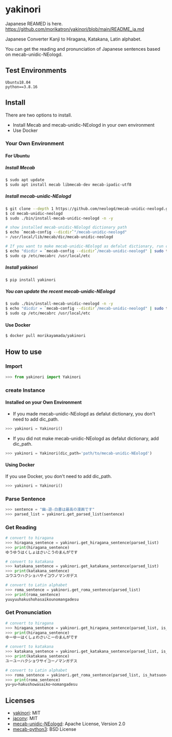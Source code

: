# yakinori
Japanese REAMED is here.  
https://github.com/morikatron/yakinori/blob/main/README_ja.md

Japanese Converter Kanji to Hiragana, Katakana, Latin alphabet.  

You can get the reading and pronunciation of Japanese sentences based on mecab-unidic-NEologd.  

## Test Environments
```
Ubuntu18.04
python==3.8.16
```

## Install
There are two options to install.
- Install Mecab and mecab-unidic-NEologd in your own environment  
- Use Docker


### Your Own Environment
#### For Ubuntu
##### Install Mecab
```bash
$ sudo apt update
$ sudo apt install mecab libmecab-dev mecab-ipadic-utf8
```

##### Install mecab-unidic-NEologd
```bash
$ git clone --depth 1 https://github.com/neologd/mecab-unidic-neologd.git
$ cd mecab-unidic-neologd
$ sudo ./bin/install-mecab-unidic-neologd -n -y

# show installed mecab-unidic-NEologd dictionary path
$ echo `mecab-config --dicdir`"/mecab-unidic-neologd"
> /usr/local/lib/mecab/dic/mecab-unidic-neologd

# If you want to make mecab-unidic-NEologd as defalut dictionary, run commands below.
$ echo "dicdir = `mecab-config --dicdir`/mecab-unidic-neologd" | sudo tee /etc/mecabrc
$ sudo cp /etc/mecabrc /usr/local/etc

```

##### Install yakinori
```bash
$ pip install yakinori
```

##### You can update the recent mecab-unidic-NEologd
```bash
$ sudo ./bin/install-mecab-unidic-neologd -n -y
$ echo "dicdir = `mecab-config --dicdir`/mecab-unidic-neologd" | sudo tee /etc/mecabrc
$ sudo cp /etc/mecabrc /usr/local/etc
```

#### Use Docker
```bash
$ docker pull morikayamada/yakinori
```

## How to use
### Import
```python
>>> from yakinori import Yakinori
```

### create Instance
#### Installed on your Own Environment
- If you made mecab-unidic-NEologd as defalut dictionary, you don't need to add dic_path.  
```python
>>> yakinori = Yakinori()
```
- If you did not make mecab-unidic-NEologd as defalut dictionary, add dic_path.  
```python
>>> yakinori = Yakinori(dic_path='path/to/mecab-unidic-NEologd') 
```
#### Using Docker
If you use Docker, you don't need to add dic_path.  
```python
>>> yakinori = Yakinori()
```

### Parse Sentence
```python
>>> sentence = "幽☆遊☆白書は最高の漫画です"
>>> parsed_list = yakinori.get_parsed_list(sentence)
```

### Get Reading
```python
# convert to hiragana
>>> hiragana_sentence = yakinori.get_hiragana_sentence(parsed_list)
>>> print(hiragana_sentence)
ゆうゆうはくしょはさいこうのまんがです

# convert to katakana
>>> katakana_sentence = yakinori.get_katakana_sentence(parsed_list)
>>> print(katakana_sentence)
ユウユウハクショハサイコウノマンガデス

# convert to Latin alphabet
>>> roma_sentence = yakinori.get_roma_sentence(parsed_list)
>>> print(roma_sentence)
yuuyuuhakushohasaikounomangadesu
```

### Get Pronunciation
```python
# convert to hiragana
>>> hiragana_sentence = yakinori.get_hiragana_sentence(parsed_list, is_hatsuon=True)
>>> print(hiragana_sentence)
ゆーゆーはくしょわさいこーのまんがです

# convert to katakana
>>> katakana_sentence = yakinori.get_katakana_sentence(parsed_list, is_hatsuon=True)
>>> print(katakana_sentence)
ユーユーハクショワサイコーノマンガデス

# convert to Latin alphabet
>>> roma_sentence = yakinori.get_roma_sentence(parsed_list, is_hatsuon=True)
>>> print(roma_sentence)
yuｰyuｰhakushowasaikoｰnomangadesu
```


## Licenses
- [yakinori](https://github.com/morikatron/yakinori/blob/main/LICENSE): MIT
- [jaconv](https://github.com/ikegami-yukino/jaconv/blob/master/LICENSE): MIT
- [mecab-unidic-NEologd](https://github.com/neologd/mecab-unidic-neologd/blob/master/COPYING): Apache License, Version 2.0 
- [mecab-python3](https://github.com/SamuraiT/mecab-python3/blob/master/COPYING): BSD License
